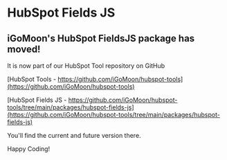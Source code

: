 # HubSpot Fields JS <!-- omit in toc -->

## iGoMoon's HubSpot FieldsJS package has moved!

It is now part of our HubSpot Tool repository on GitHub

[HubSpot Tools - https://github.com/iGoMoon/hubspot-tools](https://github.com/iGoMoon/hubspot-tools)


[HubSpot Fields JS - https://github.com/iGoMoon/hubspot-tools/tree/main/packages/hubspot-fields-js](https://github.com/iGoMoon/hubspot-tools/tree/main/packages/hubspot-fields-js)

You'll find the current and future version there.

Happy Coding!